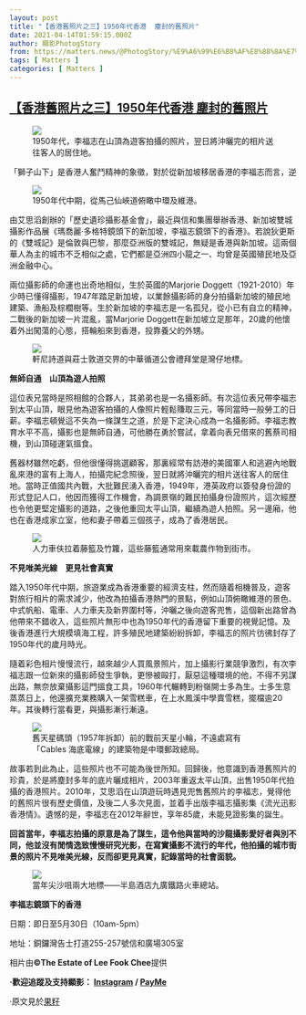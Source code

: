 ```yaml
---
layout: post
title: "【香港舊照片之三】1950年代香港  塵封的舊照片"
date: 2021-04-14T01:59:15.000Z
author: 顯影PhotogStory
from: https://matters.news/@PhotogStory/%E9%A6%99%E6%B8%AF%E8%88%8A%E7%85%A7%E7%89%87%E4%B9%8B%E4%B8%89-1950%E5%B9%B4%E4%BB%A3%E9%A6%99%E6%B8%AF-%E5%A1%B5%E5%B0%81%E7%9A%84%E8%88%8A%E7%85%A7%E7%89%87-bafyreibwewncqfmal5lblee4typq7wfmx67ycvss4eucjvojlbhjal7ymu
tags: [ Matters ]
categories: [ Matters ]
---
```

<!--1618365555000-->
[【香港舊照片之三】1950年代香港  塵封的舊照片](https://matters.news/@PhotogStory/%E9%A6%99%E6%B8%AF%E8%88%8A%E7%85%A7%E7%89%87%E4%B9%8B%E4%B8%89-1950%E5%B9%B4%E4%BB%A3%E9%A6%99%E6%B8%AF-%E5%A1%B5%E5%B0%81%E7%9A%84%E8%88%8A%E7%85%A7%E7%89%87-bafyreibwewncqfmal5lblee4typq7wfmx67ycvss4eucjvojlbhjal7ymu)
------

<div>
<figure class="image"><img src="https://assets.matters.news/embed/5e7ce370-e82d-4ba3-a254-cc027a4ddd51.jpeg" data-asset-id="5e7ce370-e82d-4ba3-a254-cc027a4ddd51" referrerpolicy="no-referrer"><figcaption><span>1950年代，李福志在山頂為遊客拍攝的照片，翌日將沖曬完的相片送往客人的居住地。</span></figcaption></figure><pre class="ql-syntax">「獅子山下」是香港人奮鬥精神的象徵，對於從新加坡移居香港的李福志而言，逆境自強的故事反而始於太平山頂。生前寂寂無聞的他，為香港五十年代的街頭面貌及鄉郊風情留下重要紀錄，若非歷史學者艾思滔（Edward Stokes）在山頂發現他的相片，他的故事或許至今仍不為人知。</pre><figure class="image"><img src="https://assets.matters.news/embed/3c0dc79b-71eb-4664-b63a-a26fdea5ba14.jpeg" data-asset-id="3c0dc79b-71eb-4664-b63a-a26fdea5ba14" referrerpolicy="no-referrer"><figcaption><span>1950年代中期，從馬己仙峽道俯瞰中環及維港。</span></figcaption></figure><p>由艾思滔創辦的「歷史遺珍攝影基金會」，最近與信和集團舉辦香港、新加坡雙城攝影作品展《瑪喬麗·多格特鏡頭下的新加坡，李福志鏡頭下的香港》。若說狄更斯的《雙城記》是倫敦與巴黎，那麼亞洲版的雙城記，無疑是香港與新加坡。這兩個華人為主的城市不乏相似之處，它們都是亞洲四小龍之一、均曾是英國殖民地及亞洲金融中心。</p><p>兩位攝影師的命運也出奇地相似，生於英國的Marjorie Doggett（1921-2010）年少時已懂得攝影，1947年踏足新加坡，以業餘攝影師的身分拍攝新加坡的殖民地建築、漁船及棕櫚樹等。生於新加坡的李福志是一名孤兒，從小已有自立的精神，二戰後的新加坡一片混亂，當Marjorie Doggett在新加坡立足那年，20歲的他懷着外出闖蕩的心態，搭輪船來到香港，投靠養父的外甥。</p><figure class="image"><img src="https://assets.matters.news/embed/d1bbeacd-cdbc-4651-b163-fec4b5401a52.jpeg" data-asset-id="d1bbeacd-cdbc-4651-b163-fec4b5401a52" referrerpolicy="no-referrer"><figcaption><span>軒尼詩道與莊士敦道交界的中華循道公會禮拜堂是灣仔地標。</span></figcaption></figure><p><strong>無師自通　山頂為遊人拍照</strong></p><p>這位表兄當時是照相館的合夥人，其弟弟也是一名攝影師。有次這位表兄帶李福志到太平山頂，眼見他為遊客拍攝的人像照片輕鬆賺取三元，等同當時一般勞工的日薪。李福志頓覺這不失為一條謀生之道，於是下定決心成為一名攝影師。李福志教育水平不高，攝影也是無師自通，可他勝在勇於嘗試，拿着向表兄借來的舊蔡司相機，到山頂碰運氣搵食。</p><p>舊器材雖然吃虧，但他很懂得挑選顧客，那裏經常有訪港的美國軍人和逃避內地戰亂來港的富有上海人，拍攝完紀念照後，翌日就將沖曬完的相片送往客人的居住地。當時正值國共內戰，大批難民湧入香港，1949年，港英政府以簽發身份證的形式登記人口，他因而獲得工作機會，為調景嶺的難民拍攝身份證照片，這次經歷也令他更堅定攝影的道路，之後他重回太平山頂，繼續為遊人拍照。另一邊廂，他也在香港成家立室，他和妻子帶着三個孩子，成為了香港居民。</p><figure class="image"><img src="https://assets.matters.news/embed/3de9eff7-1583-4cca-b3ad-03775a151c40.jpeg" data-asset-id="3de9eff7-1583-4cca-b3ad-03775a151c40" referrerpolicy="no-referrer"><figcaption><span>人力車伕拉着藤籃及竹籮，這些藤籃通常用來載農作物到街市。</span></figcaption></figure><p><strong>不見唯美光線　更見社會真實</strong></p><p>踏入1950年代中期，旅遊業成為香港重要的經濟支柱，然而隨着相機普及，遊客對旅行相片的需求減少，他改為拍攝香港熱門的景點，例如山頂俯瞰維港的景色、中式帆船、電車、人力車夫及新界圍村等，沖曬之後向遊客兜售，這個新出路曾為他帶來不錯收入，這些照片無形中也為1950年代的香港留下重要的視覺記憶。及後香港進行大規模填海工程，許多殖民地建築紛紛拆卸，李福志的照片彷彿封存了1950年代的歲月時光。</p><p>隨着彩色相片慢慢流行，越來越少人買風景照片，加上攝影行業競爭激烈，有次李福志跟一位新來的攝影師發生爭執，更慘被毆打，厭惡這種環境的他，不得不另謀出路，無奈放棄攝影這門搵食工具，1960年代輾轉到粉嶺開士多為生。士多生意蒸蒸日上，他還擴充業務購入一架雪糕車，在上水鳳溪中學賣雪糕，擺檔逾20年。其後轉行當看更，與攝影漸行漸遠。</p><figure class="image"><img src="https://assets.matters.news/embed/b3782993-2647-4a1a-87ec-808ea1855a5b.jpeg" data-asset-id="b3782993-2647-4a1a-87ec-808ea1855a5b" referrerpolicy="no-referrer"><figcaption><span>舊天星碼頭（1957年拆卸）前的戰前天星小輪，不遠處寫有「Cables 海底電線」的建築物是中環郵政總局。</span></figcaption></figure><p>故事若到此為止，這些照片也不可能為後世所知。回歸後，他意識到香港舊照片的珍貴，於是將塵封多年的底片曬成相片，2003年重返太平山頂，出售1950年代拍攝的香港照片。2010年，艾思滔在山頂遊玩時遇見兜售舊照片的李福志，覺得他的舊照片很有歷史價值，及後二人多次見面，並着手出版李福志攝影集《流光迅影香港情》。遺憾的是，李福志在2012年辭世，享年85歲，未能見證影集的誕生。</p><p><strong>回首當年，李福志拍攝的原意是為了謀生，這令他與當時的沙龍攝影愛好者與別不同，他並沒有閒情逸致慢慢研究光影，在寫實攝影不流行的年代，他拍攝的城市街景的照片不見唯美光線，反而卻更見真實，記錄當時的社會面貌。</strong></p><figure class="image"><img src="https://assets.matters.news/embed/7ff3db52-85e2-49da-928e-c6ab09feec20.jpeg" data-asset-id="7ff3db52-85e2-49da-928e-c6ab09feec20" referrerpolicy="no-referrer"><figcaption><span>當年尖沙咀兩大地標——半島酒店九廣鐵路火車總站。</span></figcaption></figure><p><strong>李福志鏡頭下的香港</strong></p><p>日期：即日至5月30日（10am-5pm）</p><p>地址：銅鑼灣告士打道255-257號信和廣場305室</p><p>相片由<strong>©️The Estate of Lee Fook Chee</strong>提供</p><p><strong>·歡迎追蹤及支持顯影： </strong><a href="https://www.instagram.com/photogstory/" target="_blank"><strong>Instagram</strong></a><strong> / </strong><a href="http://payme.hsbc/photogstory" target="_blank"><strong>PayMe</strong></a><strong> </strong></p><p>·原文見於<a href="https://hk.appledaily.com/culture/20210331/ZKX3OAMFERD7TM2QXD4CTTQB3E/" target="_blank">果籽</a></p><p><br></p>
</div>
